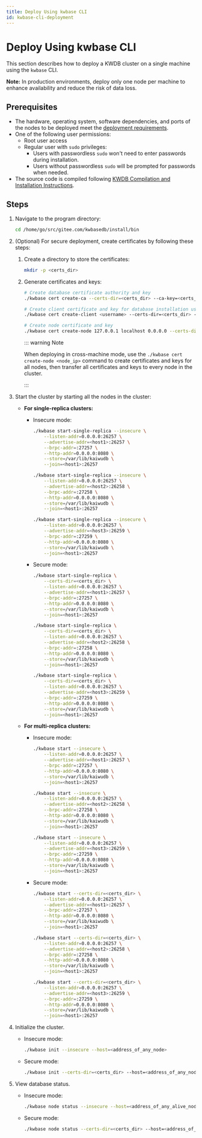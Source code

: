 ```yaml
---
title: Deploy Using kwbase CLI
id: kwbase-cli-deployment
---
```


# Deploy Using kwbase CLI

This section describes how to deploy a KWDB cluster on a single machine using the `kwbase` CLI.

**Note:** In production environments, deploy only one node per machine to enhance availability and reduce the risk of data loss.

## Prerequisites

- The hardware, operating system, software dependencies, and ports of the nodes to be deployed meet the [deployment requirements](../prepare/before-deploy-bare-metal.md#hardware).
- One of the following user permissions:
  - Root user access
  - Regular user with `sudo` privileges:
    - Users with passwordless `sudo` won't need to enter passwords during installation.
    - Users without passwordless `sudo` will be prompted for passwords when needed.
- The source code is compiled following [KWDB Compilation and Installation Instructions](https://gitee.com/kwdb/kwdb/blob/master/README.en.md#compilation-and-installation).

## Steps

1. Navigate to the program directory:

   ```bash
   cd /home/go/src/gitee.com/kwbasedb/install/bin
   ```

2. (Optional) For secure deployment, create certificates by following these steps:

   1. Create a directory to store the certificates:

      ```bash
      mkdir -p <certs_dir>
      ```

   2. Generate certificates and keys:

        ```bash
        # Create database certificate authority and key
        ./kwbase cert create-ca --certs-dir=<certs_dir> --ca-key=<certs_dir>/ca.key && \

        # Create client certificate and key for database installation user (replace username with actual username)
        ./kwbase cert create-client <username> --certs-dir=<certs_dir> --ca-key=<certs_dir>/ca.key && \

        # Create node certificate and key
        ./kwbase cert create-node 127.0.0.1 localhost 0.0.0.0 --certs-dir=<certs_dir> --ca-key=<certs_dir>/ca.key
        ```

      ::: warning Note

      When deploying in cross-machine mode, use the `./kwbase cert create-node <node_ip>` command to create certificates and keys for all nodes, then transfer all certificates and keys to every node in the cluster.

      :::

3. Start the cluster by starting all the nodes in the cluster:

   - **For single-replica clusters:**

        - Insecure mode:

            ```bash
            ./kwbase start-single-replica --insecure \
                --listen-addr=0.0.0.0:26257 \
                --advertise-addr=<host1>:26257 \
                --brpc-addr=:27257 \
                --http-addr=0.0.0.0:8080 \
                --store=/var/lib/kaiwudb \
                --join=<host1>:26257

            ./kwbase start-single-replica --insecure \
                --listen-addr=0.0.0.0:26257 \
                --advertise-addr=<host2>:26258 \
                --brpc-addr=:27258 \
                --http-addr=0.0.0.0:8080 \
                --store=/var/lib/kaiwudb \
                --join=<host1>:26257

            ./kwbase start-single-replica --insecure \
                --listen-addr=0.0.0.0:26257 \
                --advertise-addr=<host3>:26259 \
                --brpc-addr=:27259 \
                --http-addr=0.0.0.0:8080 \
                --store=/var/lib/kaiwudb \
                --join=<host1>:26257
            ```

        - Secure mode:

            ```bash
            ./kwbase start-single-replica \
                --certs-dir=<certs_dir> \
                --listen-addr=0.0.0.0:26257 \
                --advertise-addr=<host1>:26257 \
                --brpc-addr=:27257 \
                --http-addr=0.0.0.0:8080 \
                --store=/var/lib/kaiwudb \
                --join=<host1>:26257

            ./kwbase start-single-replica \
                --certs-dir=<certs_dir> \
                --listen-addr=0.0.0.0:26257 \
                --advertise-addr=<host2>:26258 \
                --brpc-addr=:27258 \
                --http-addr=0.0.0.0:8080 \
                --store=/var/lib/kaiwudb \
                --join=<host1>:26257

            ./kwbase start-single-replica \
                --certs-dir=<certs_dir> \
                --listen-addr=0.0.0.0:26257 \
                --advertise-addr=<host3>:26259 \
                --brpc-addr=:27259 \
                --http-addr=0.0.0.0:8080 \
                --store=/var/lib/kaiwudb \
                --join=<host1>:26257
            ```

   - **For multi-replica clusters:**

        - Insecure mode:

            ```bash
            ./kwbase start --insecure \
                --listen-addr=0.0.0.0:26257 \
                --advertise-addr=<host1>:26257 \
                --brpc-addr=:27257 \
                --http-addr=0.0.0.0:8080 \
                --store=/var/lib/kaiwudb \
                --join=<host1>:26257

            ./kwbase start --insecure \
                --listen-addr=0.0.0.0:26257 \
                --advertise-addr=<host2>:26258 \
                --brpc-addr=:27258 \
                --http-addr=0.0.0.0:8080 \
                --store=/var/lib/kaiwudb \
                --join=<host1>:26257

            ./kwbase start --insecure \
                --listen-addr=0.0.0.0:26257 \
                --advertise-addr=<host3>:26259 \
                --brpc-addr=:27259 \
                --http-addr=0.0.0.0:8080 \
                --store=/var/lib/kaiwudb \
                --join=<host1>:26257
            ```

        - Secure mode:

            ```bash
            ./kwbase start --certs-dir=<certs_dir> \
                --listen-addr=0.0.0.0:26257 \
                --advertise-addr=<host1>:26257 \
                --brpc-addr=:27257 \
                --http-addr=0.0.0.0:8080 \
                --store=/var/lib/kaiwudb \
                --join=<host1>:26257

            ./kwbase start --certs-dir=<certs_dir> \
                --listen-addr=0.0.0.0:26257 \
                --advertise-addr=<host2>:26258 \
                --brpc-addr=:27258 \
                --http-addr=0.0.0.0:8080 \
                --store=/var/lib/kaiwudb \
                --join=<host1>:26257

            ./kwbase start --certs-dir=<certs_dir> \
                --listen-addr=0.0.0.0:26257 \
                --advertise-addr=<host3>:26259 \
                --brpc-addr=:27259 \
                --http-addr=0.0.0.0:8080 \
                --store=/var/lib/kaiwudb \
                --join=<host1>:26257
            ```

4. Initialize the cluster.

    - Insecure mode:

        ```bash
        ./kwbase init --insecure --host=<address_of_any_node>
        ```

    - Secure mode:

        ```bash
        ./kwbase init --certs-dir=<certs_dir> --host=<address_of_any_node>
        ```

5. View database status.

    - Insecure mode:

        ```bash
        ./kwbase node status --insecure --host=<address_of_any_alive_node>
        ```

    - Secure mode:

        ```bash
        ./kwbase node status --certs-dir=<certs_dir> --host=<address_of_any_alive_node>
        ```